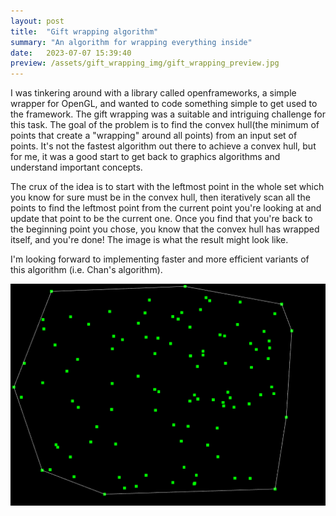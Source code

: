 ```yaml
---
layout: post
title:  "Gift wrapping algorithm"
summary: "An algorithm for wrapping everything inside"
date:   2023-07-07 15:39:40
preview: /assets/gift_wrapping_img/gift_wrapping_preview.jpg
---
```


I was tinkering around with a library called openframeworks, a simple wrapper for OpenGL, and wanted to code something simple to get used to the framework. The gift wrapping was a suitable and intriguing challenge for this task. The goal of the problem is to find the convex hull(the minimum of points that create a "wrapping" around all points) from an input set of points. It's not the fastest algorithm out there to achieve a convex hull, but for me, it was a good start to get back to graphics algorithms and understand important concepts. 

The crux of the idea is to start with the leftmost point in the whole set which you know for sure must be in the convex hull, then iteratively scan all the points to find the leftmost point from the current point you're looking at and update that point to be the current one. Once you find that you're back to the beginning point you chose, you know that the convex hull has wrapped itself, and you're done! The image is what the result might look like. 

I'm looking forward to implementing faster and more efficient variants of this algorithm (i.e. Chan's algorithm).

![Picture 1](/assets/gift_wrapping_img/gift-wrapping.png)
